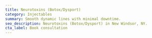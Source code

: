 ```yaml
---
title: Neurotoxins (Botox/Dysport)
category: Injectables
summary: Smooth dynamic lines with minimal downtime.
seo_description: Neurotoxins (Botox/Dysport) in New Windsor, NY.
cta_label: Book consultation
---
```


